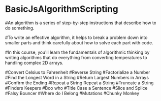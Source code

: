 # BasicJsAlgorithmScripting

#An algorithm is a series of step-by-step instructions that describe how to do something.

#To write an effective algorithm, it helps to break a problem down into smaller parts and think carefully about how to solve each part with code.

#In this course, you'll learn the fundamentals of algorithmic thinking by writing algorithms that do everything from converting temperatures to handling complex 2D arrays.


#Convert Celsius to Fahrenheit
#Reverse String
#Factorialize a Number
#Find the Longest Word in a String
#Return Largest Numbers in Arrays
#Confirm the Ending
#Repeat a String Repeat a String
#Truncate a String
#Finders Keepers
#Boo who
#Title Case a Sentence
#Slice and Splice
#Falsy Bouncer
#Where do I Belong
#Mutations
#Chunky Monkey